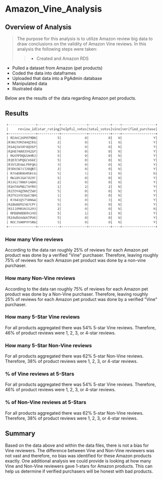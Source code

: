 # Amazon_Vine_Analysis

## Overview of Analysis
> The purpose for this analysis is to utilize Amazon review big data to draw conclusions on the validity of Amazon Vine reviews. In this analysis the following steps were taken:
  >> - Created and Amazon RDS
  - Pulled a dataset from Amazon (pet products)
  - Coded the data into dataframes
  - Uploaded that data into a PgAdmin database
  - Manipulated data
  - Illustrated data
  
Below are the results of the data regarding Amazon pet products.

## Results
![Screenshot](https://github.com/salvamike/Amazon_Vine_Analysis/blob/main/Image_1.png)

### How many Vine reviews
According to the data ran roughly 25% of reviews for each Amazon pet product was done by a verified "Vine" purchaser. Therefore, leaving roughly 75% of reviews for each Amazon pet product was done by a non-vine purchaser. 

### How many Non-Vine reviews
According to the data ran roughly 75% of reviews for each Amazon pet product was done by a Non-Vine purchaser. Therefore, leaving roughly 25% of reviews for each Amazon pet product was done by a verified "Vine" purchaser. 

### How many 5-Star Vine reviews
For all products aggregated there was 54% 5-star Vine reviews. Therefore, 46% of product reviews were 1, 2, 3, or 4-star reviews.

### How many 5-Star Non-Vine reviews
For all products aggregated there was 62% 5-star Non-Vine reviews. Therefore, 38% of product reviews were 1, 2, 3, or 4-star reviews.

### % of Vine reviews at 5-Stars
For all products aggregated there was 54% 5-star Vine reviews. Therefore, 46% of product reviews were 1, 2, 3, or 4-star reviews.

### % of Non-Vine reviews at 5-Stars
For all products aggregated there was 62% 5-star Non-Vine reviews. Therefore, 38% of product reviews were 1, 2, 3, or 4-star reviews.

## Summary
Based on the data above and within the data files, there is not a bias for Vine reviewers. The difference between Vine and Non-Vine reviewers was not vast and therefore, no bias was identified for these Amazon products exactly. One additional analysis we could provide is looking at how many Vine and Non-Vine reviewers gave 1-stars for Amazon products. This can help us determine if verified purchasers will be honest with bad products.